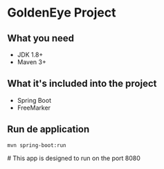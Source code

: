 # GoldenEye Project

## What you need

- JDK 1.8+
- Maven 3+

## What it's included into the project

- Spring Boot
- FreeMarker

## Run de application

    mvn spring-boot:run

#  This app is designed to run on the port 8080
